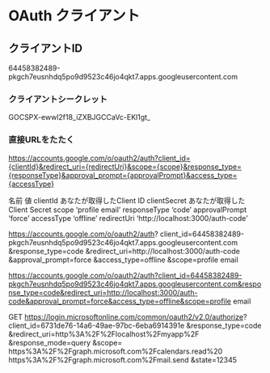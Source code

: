 # OAuth クライアント
## クライアントID
64458382489-pkgch7eusnhdq5po9d9523c46jo4qkt7.apps.googleusercontent.com
### クライアントシークレット
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



### 直接URLをたたく
https://accounts.google.com/o/oauth2/auth?client_id={clientId}&redirect_uri={redirectUri}&scope={scope}&response_type={responseType}&approval_prompt={approvalPrompt}&access_type={accessType}


名前	値
clientId	あなたが取得したClient ID
clientSecret	あなたが取得したClient Secret
scope	‘profile email’
responseType	‘code’
approvalPrompt	‘force’
accessType	‘offline’
redirectUri	‘http://localhost:3000/auth-code’

https://accounts.google.com/o/oauth2/auth?
client_id=64458382489-pkgch7eusnhdq5po9d9523c46jo4qkt7.apps.googleusercontent.com
&response_type=code
&redirect_uri=http://localhost:3000/auth-code
&approval_prompt=force
&access_type=offline
&scope=profile email

https://accounts.google.com/o/oauth2/auth?client_id=64458382489-pkgch7eusnhdq5po9d9523c46jo4qkt7.apps.googleusercontent.com&response_type=code&redirect_uri=http://localhost:3000/auth-code&approval_prompt=force&access_type=offline&scope=profile email




GET https://login.microsoftonline.com/common/oauth2/v2.0/authorize?
client_id=6731de76-14a6-49ae-97bc-6eba6914391e
&response_type=code
&redirect_uri=http%3A%2F%2Flocalhost%2Fmyapp%2F
&response_mode=query
&scope=
https%3A%2F%2Fgraph.microsoft.com%2Fcalendars.read%20
https%3A%2F%2Fgraph.microsoft.com%2Fmail.send
&state=12345